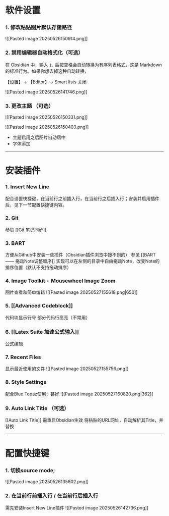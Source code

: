 
# 软件设置

### 1. 修改粘贴图片默认存储路径
![[Pasted image 20250526150914.png]]

### 2. 禁用编辑器自动格式化（可选）

 在 Obsidian 中，输入 `1.` 后按空格会自动转换为有序列表格式，这是 Markdown 的标准行为。如果你想去掉这种自动转换，

【设置】-> 【Editor】-> Smart lists 关闭

![[Pasted image 20250526141746.png]]


### 3. 更改主题 （可选）
![[Pasted image 20250526150331.png]]

![[Pasted image 20250526150403.png]]

- 主题启用之后图片自动居中
- 字体添加
---


# 安装插件
### 1.   Insert New Line
配合设置快捷键，在当前行之前插入行，在当前行之后插入行；安装并启用插件后，见下一节配置快捷键内容。

### 2. Git 
参见 [[Git 笔记同步]]

### 3. BART 
方便从Github中安装一些插件（Obsidian插件浏览中搜不到的）
参见 [[BART —— 拖动Note调整顺序]] 实现可以在左侧的目录中自由拖动Note，改变Note的排序位置（默认不支持拖动排序）

### 4. Image Toolkit + Mousewheel Image Zoom
图片查看和简单编辑
![[Pasted image 20250527155618.png|650]]

### 5. [[Advanced Codeblock]]
代码块显示行号
部分代码行高亮（不常用）

### 6. [[Latex Suite 加速公式输入]]
公式编辑 

### 7. Recent Files 
显示最近使用的文件
![[Pasted image 20250527155756.png]]

### 8. Style Settings
配合Blue Topaz使用，甚好
![[Pasted image 20250527160820.png|362]]

### 9. Auto Link Title （可选）
[[Auto Link Title]] 需重启Obsidian生效
将粘贴的URL网址，自动解析其Title，并替换



---
# 配置快捷键

### 1. 切换source mode;
![[Pasted image 20250526135602.png]]

### 2. 在当前行前插入行 / 在当前行后插入行
需先安装Insert New Line插件
![[Pasted image 20250526142736.png]]

